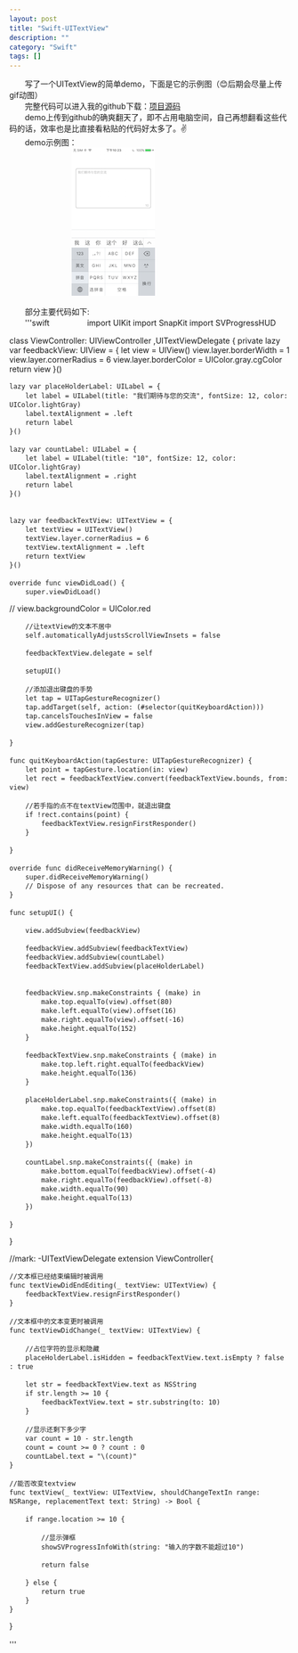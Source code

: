 ```yaml
---
layout: post
title: "Swift-UITextView"
description: ""
category: "Swift"
tags: []
---
```


　　写了一个UITextView的简单demo，下面是它的示例图（😊后期会尽量上传gif动图）  
　　完整代码可以进入我的github下载：[项目源码]( https://github.com/yanmai/swift-UITextViewDemo.git )     
　　demo上传到github的确爽翻天了，即不占用电脑空间，自己再想翻看这些代码的话，效率也是比直接看粘贴的代码好太多了。✌️  
　　demo示例图：  
　　　　　　　　![示例图](/images/2017/textView.PNG)

　　部分主要代码如下:  
　　'''swift
　　
　　
import UIKit
import SnapKit
import SVProgressHUD

class ViewController: UIViewController ,UITextViewDelegate {
    private lazy var feedbackView: UIView = {
        let view = UIView()
        view.layer.borderWidth = 1
        view.layer.cornerRadius = 6
        view.layer.borderColor = UIColor.gray.cgColor
        return view
    }()
    
    lazy var placeHolderLabel: UILabel = {
        let label = UILabel(title: "我们期待与您的交流", fontSize: 12, color: UIColor.lightGray)
        label.textAlignment = .left
        return label
    }()
    
    lazy var countLabel: UILabel = {
        let label = UILabel(title: "10", fontSize: 12, color: UIColor.lightGray)
        label.textAlignment = .right
        return label
    }()
    
    
    lazy var feedbackTextView: UITextView = {
        let textView = UITextView()
        textView.layer.cornerRadius = 6
        textView.textAlignment = .left
        return textView
    }()

    override func viewDidLoad() {
        super.viewDidLoad()
//        view.backgroundColor = UIColor.red
        
        //让textView的文本不居中
        self.automaticallyAdjustsScrollViewInsets = false
        
        feedbackTextView.delegate = self
        
        setupUI()
        
        //添加退出键盘的手势
        let tap = UITapGestureRecognizer()
        tap.addTarget(self, action: (#selector(quitKeyboardAction)))
        tap.cancelsTouchesInView = false
        view.addGestureRecognizer(tap)
        
    }
    
    func quitKeyboardAction(tapGesture: UITapGestureRecognizer) {
        let point = tapGesture.location(in: view)
        let rect = feedbackTextView.convert(feedbackTextView.bounds, from: view)
        
        //若手指的点不在textView范围中，就退出键盘
        if !rect.contains(point) {
            feedbackTextView.resignFirstResponder()
        }
        
    }

    override func didReceiveMemoryWarning() {
        super.didReceiveMemoryWarning()
        // Dispose of any resources that can be recreated.
    }
    
    func setupUI() {
        
        view.addSubview(feedbackView)
        
        feedbackView.addSubview(feedbackTextView)
        feedbackView.addSubview(countLabel)
        feedbackTextView.addSubview(placeHolderLabel)
        
        
        feedbackView.snp.makeConstraints { (make) in
            make.top.equalTo(view).offset(80)
            make.left.equalTo(view).offset(16)
            make.right.equalTo(view).offset(-16)
            make.height.equalTo(152)
        }
        
        feedbackTextView.snp.makeConstraints { (make) in
            make.top.left.right.equalTo(feedbackView)
            make.height.equalTo(136)
        }
        
        placeHolderLabel.snp.makeConstraints({ (make) in
            make.top.equalTo(feedbackTextView).offset(8)
            make.left.equalTo(feedbackTextView).offset(8)
            make.width.equalTo(160)
            make.height.equalTo(13)
        })
        
        countLabel.snp.makeConstraints({ (make) in
            make.bottom.equalTo(feedbackView).offset(-4)
            make.right.equalTo(feedbackView).offset(-8)
            make.width.equalTo(90)
            make.height.equalTo(13)
        })
        
    }

}

//mark: -UITextViewDelegate
extension ViewController{

    //文本框已经结束编辑时被调用
    func textViewDidEndEditing(_ textView: UITextView) {
        feedbackTextView.resignFirstResponder()
    }
    
    //文本框中的文本变更时被调用
    func textViewDidChange(_ textView: UITextView) {
        
        //占位字符的显示和隐藏
        placeHolderLabel.isHidden = feedbackTextView.text.isEmpty ? false : true

        let str = feedbackTextView.text as NSString
        if str.length >= 10 {
            feedbackTextView.text = str.substring(to: 10)
        }
        
        //显示还剩下多少字
        var count = 10 - str.length
        count = count >= 0 ? count : 0
        countLabel.text = "\(count)"
    }
    
    //能否改变textview
    func textView(_ textView: UITextView, shouldChangeTextIn range: NSRange, replacementText text: String) -> Bool {
        
        if range.location >= 10 {
            
            //显示弹框
            showSVProgressInfoWith(string: "输入的字数不能超过10")

            return false
            
        } else {
            return true
        }
    }

}  

'''
　　
